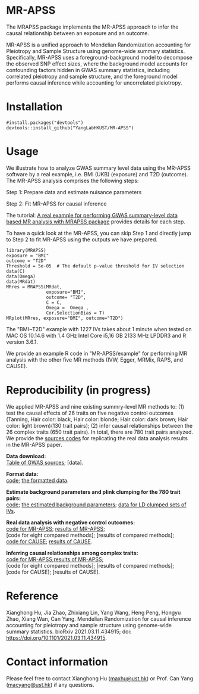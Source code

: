 # MR-APSS
The MRAPSS package implements the MR-APSS approach to infer the causal relationship between an exposure and an outcome.

MR-APSS is a unified approach to Mendelian Randomization accounting for Pleiotropy and Sample Structure using genome-wide summary statistics. Specifically, MR-APSS uses a foreground-background model to decompose the observed SNP effect sizes, where the background model accounts for confounding factors hidden in GWAS summary statistics, including correlated pleiotropy and sample structure, and the foreground model performs causal inference while accounting for uncorrelated pleiotropy.

# Installation 
```{r}
#install.packages("devtools")
devtools::install_github("YangLabHKUST/MR-APSS")
```

# Usage
We illustrate how to analyze GWAS summary level data using the MR-APSS software by a real example, i.e. BMI (UKB) (exposure) and T2D (outcome). The MR-APSS analysis comprises the following steps:

 Step 1: Prepare data and estimate nuisance parameters 
 
 Step 2: Fit MR-APSS for causal inference
 

The tutorial:  [A real example for performing GWAS summary-level data based MR analysis with MRAPSS package](https://github.com/YangLabHKUST/MR-APSS/blob/master/MRAPSS_Rpackage_Tutorial.pdf) provides details for each step.

To have a quick look at the MR-APSS, you can skip Step 1 and directly jump to Step 2 to fit MR-APSS using the outputs we have prepared.
```{r}
library(MRAPSS)
exposure = "BMI"
outcome = "T2D"
Threshold = 5e-05  # The default p-value threshold for IV selection 
data(C)
data(Omega)
data(MRdat)
MRres = MRAPSS(MRdat,
               exposure="BMI",
               outcome= "T2D",
               C = C,
               Omega =  Omega ,
               Cor.SelectionBias = T)
MRplot(MRres, exposure="BMI", outcome="T2D")
```
The "BMI~T2D" example with 1227 IVs takes about 1 minute when tested on MAC OS 10.14.6 with 1.4 GHz Intel Core i5,16 GB 2133 MHz LPDDR3 and R version 3.6.1. 

We provide an example R code in "MR-APSS/example" for performing MR analysis with the other five MR methods (IVW, Egger, MRMix, RAPS, and CAUSE). 

# Reproducibility (in progress)
We applied MR-APSS and nine existing summry-level MR methods to: (1) test the causal effects of 26 traits on five negative control outcomes (Tanning, Hair color: black, Hair color: blonde; Hair color: dark brown; Hair color: light brown)(130 trait pairs); (2) infer causal relationships between the 26 complex traits (650 trait pairs). In total, there are 780 trait pairs analyzed. We provide the [sources codes](https://github.com/YangLabHKUST/MRAPSS_RealDataAnalysis_reproduce) for replicating the real data analysis results in the MR-APSS paper. 

**Data download:**  
[Table of GWAS sources](https://github.com/YangLabHKUST/MRAPSS_RealDataAnalysis_reproduce/blob/master/GWAS_26and5_source.csv); [data].

**Format data:**  
[code](https://htmlpreview.github.io/?https://github.com/YangLabHKUST/MRAPSS_RealDataAnalysis_reproduce/blob/master/Format_GWASdata.html); [the formatted data](https://gohkust-my.sharepoint.com/:u:/g/personal/maxhu_ust_hk/EVe128zsM5BKm1vze-PaKrUBAaFSvniwNWxkX4HJBO_lJA?e=2C874o).

<!-- We provide [GWAS summary-level datasets] for the five negative control outcomes (Tanning, Hair color: black, Hair color: blonde; Hair color: dark brown; Hair color: light brown) and 26 complex traits. The detailed information for the sources of GWAS datasets is summarized in a [CSV file](https://github.com/YangLabHKUST/MRAPSS_RealDataAnalysis_reproduce/blob/master/GWAS_26and5_source.csv).  
Next, a important step is to format the GWAS summay statistics for using in the MR_APSS analysis: [code](https://htmlpreview.github.io/?https://github.com/YangLabHKUST/MRAPSS_RealDataAnalysis_reproduce/blob/master/Format_GWASdata.html) and [the formatted datasets](). -->

**Estimate background parameters and plink clumping for the 780 trait pairs:**  
[code](https://htmlpreview.github.io/?https://github.com/YangLabHKUST/MRAPSS_RealDataAnalysis_reproduce/blob/master/NC_BackgroundParametersEst_Clumping.html); [the estimated background parameters](https://gohkust-my.sharepoint.com/:u:/g/personal/maxhu_ust_hk/ESy5hhtWkpxLt7ikJ55d58QBJxiNqfOUhSEExwVynhPVvA?e=Mf7CjS); [data for LD clumped sets of IVs](https://gohkust-my.sharepoint.com/:u:/g/personal/maxhu_ust_hk/ERjc_iN5xbROm3yeZ8fHKtEB6N-0IDcndvbdMrCfztwtsw?e=h5hjpH).  

**Real data analysis with negative control outcomes:**  
[code for MR-APSS](https://htmlpreview.github.io/?https://github.com/YangLabHKUST/MRAPSS_RealDataAnalysis_reproduce/blob/master/NC_MR-APSS.html); [results of MR-APSS](https://github.com/YangLabHKUST/MRAPSS_RealDataAnalysis_reproduce/blob/master/NC_MRAPSS.MRres);  
[code for eight compared methods]; [results of compared methods];  
[code for CAUSE](https://htmlpreview.github.io/?https://github.com/YangLabHKUST/MRAPSS_RealDataAnalysis_reproduce/blob/master/NC_CAUSE.html); [results of CAUSE](https://github.com/YangLabHKUST/MRAPSS_RealDataAnalysis_reproduce/blob/master/NC_CAUSE_MRres). 
<!-- [code for estimating background parameters and plink clumping](https://htmlpreview.github.io/?https://github.com/YangLabHKUST/MRAPSS_RealDataAnalysis_reproduce/blob/master/NC_BackgroundParametersEst_Clumping.html) and the outputs: [the estimated background parameters](https://gohkust-my.sharepoint.com/:u:/g/personal/maxhu_ust_hk/ESy5hhtWkpxLt7ikJ55d58QBJxiNqfOUhSEExwVynhPVvA?e=Mf7CjS) and [the clumped IV datasets](https://gohkust-my.sharepoint.com/:u:/g/personal/maxhu_ust_hk/ERjc_iN5xbROm3yeZ8fHKtEB6N-0IDcndvbdMrCfztwtsw?e=h5hjpH).  -->

**Inferring causal relationships among complex traits:**  
[code for MR-APSS](https://htmlpreview.github.io/?https://github.com/YangLabHKUST/MRAPSS_RealDataAnalysis_reproduce/blob/master/Traits_MR-APSS.html);[results of MR-APSS](https://github.com/YangLabHKUST/MRAPSS_RealDataAnalysis_reproduce/blob/master/Traits_MRAPSS.MRres);  
[code for eight compared methods]; [results of compared methods];  
[code for CAUSE]; [results of CAUSE]. 

<!-- [code for estimating background parameters and plink clumping](https://htmlpreview.github.io/?https://github.com/YangLabHKUST/MRAPSS_RealDataAnalysis_reproduce/blob/master/Traits_BackgroundParametersEst_Clumping.html) and the outputs: [the estimated background parameters](https://gohkust-my.sharepoint.com/:u:/g/personal/maxhu_ust_hk/ESy5hhtWkpxLt7ikJ55d58QBJxiNqfOUhSEExwVynhPVvA?e=Mf7CjS) and [the clumped IV datasets](https://gohkust-my.sharepoint.com/:u:/g/personal/maxhu_ust_hk/ERjc_iN5xbROm3yeZ8fHKtEB6N-0IDcndvbdMrCfztwtsw?e=h5hjpH);-->


# Reference
Xianghong Hu, Jia Zhao, Zhixiang Lin, Yang Wang, Heng Peng, Hongyu Zhao, Xiang Wan, Can Yang. Mendelian Randomization for causal inference accounting for pleiotropy and sample structure using genome-wide summary statistics. bioRxiv 2021.03.11.434915; doi: https://doi.org/10.1101/2021.03.11.434915.

# Contact information

Please feel free to contact Xianghong Hu (maxhu@ust.hk) or Prof. Can Yang (macyang@ust.hk) if any questions.
